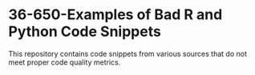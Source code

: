 # 36-650-Examples of Bad R and Python Code Snippets
This repository contains code snippets from various sources that do not meet proper code quality metrics.
